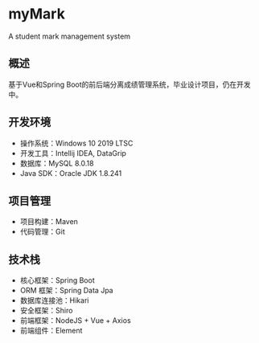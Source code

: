 # myMark

A student mark management system

## 概述

基于Vue和Spring Boot的前后端分离成绩管理系统，毕业设计项目，仍在开发中。

## 开发环境

- 操作系统：Windows 10 2019 LTSC
- 开发工具：Intellij IDEA, DataGrip
- 数据库：MySQL 8.0.18
- Java SDK：Oracle JDK 1.8.241

## 项目管理

- 项目构建：Maven
- 代码管理：Git

## 技术栈

- 核心框架：Spring Boot
- ORM 框架：Spring Data Jpa
- 数据库连接池：Hikari
- 安全框架：Shiro
- 前端框架：NodeJS + Vue + Axios
- 前端组件：Element